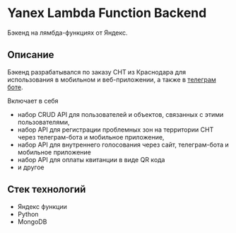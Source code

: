 # Yanex Lambda Function Backend

Бэкенд на лямбда-функциях от Яндекс. 

## Описание
Бэкенд разрабатывался по заказу СНТ из Краснодара для 
использования в мобильном и веб-приложении, а также в [телеграм боте](/examples/YLF-bot).

Включает в себя  
* набор CRUD API для пользователей и объектов, связанных с этими пользователями, 
* набор API для регистрации проблемных зон на территории СНТ через телеграм-бота и мобильное приложение,
* набор API для внутреннего голосования через сайт, телеграм-бота и мобильное приложение
* набор API для оплаты квитанции в виде QR кода
* и другое

## Стек технологий

* Яндекс функции
* Python
* MongoDB

